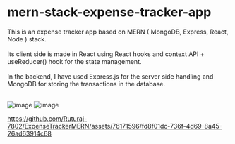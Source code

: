 # mern-stack-expense-tracker-app
This is an expense tracker app based on MERN ( MongoDB, Express, React, Node ) stack. <br/><br/>
Its client side is made in React using React hooks and context API + useReducer() hook for the state management. <br/><br/>
In the backend, I have used Express.js for the server side handling and MongoDB for storing the transactions in the database.<br/><br/>
 
![image](https://github.com/Ruturaj-7802/ExpenseTrackerMERN/assets/76171596/90cc07f7-f234-42f8-901f-35ec7cd26cf1)
![image](https://github.com/Ruturaj-7802/ExpenseTrackerMERN/assets/76171596/6596c033-62dc-4d4a-9dd7-2e2bc3f2616d)


https://github.com/Ruturaj-7802/ExpenseTrackerMERN/assets/76171596/fd8f01dc-736f-4d69-8a45-26ad63914c68


